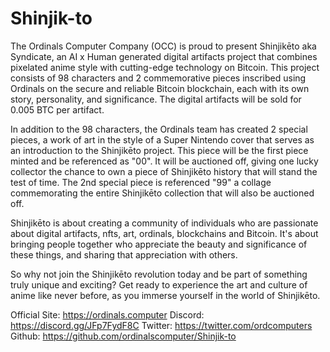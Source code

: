 # Shinjik-to
The Ordinals Computer Company (OCC) is proud to present Shinjikēto aka Syndicate, an AI x Human generated digital artifacts project that combines pixelated anime style with cutting-edge technology on Bitcoin. This project consists of 98 characters and 2 commemorative pieces inscribed using Ordinals on the secure and reliable Bitcoin blockchain, each with its own story, personality, and significance. The digital artifacts will be sold for 0.005 BTC per artifact.

In addition to the 98 characters, the Ordinals team has created 2 special pieces, a work of art in the style of a Super Nintendo cover that serves as an introduction to the Shinjikēto project. This piece will be the first piece minted and be referenced as "00". It will be auctioned off, giving one lucky collector the chance to own a piece of Shinjikēto history that will stand the test of time. The 2nd special piece is referenced "99" a collage commemorating the entire Shinjikēto collection that will also be auctioned off.

Shinjikēto is about creating a community of individuals who are passionate about digital artifacts, nfts, art, ordinals, blockchains and Bitcoin. It's about bringing people together who appreciate the beauty and significance of these things, and sharing that appreciation with others.

So why not join the Shinjikēto revolution today and be part of something truly unique and exciting? Get ready to experience the art and culture of anime like never before, as you immerse yourself in the world of Shinjikēto.

Official Site:  https://ordinals.computer
Discord:  https://discord.gg/JFp7FydF8C
Twitter:  https://twitter.com/ordcomputers
Github: https://github.com/ordinalscomputer/Shinjik-to
